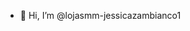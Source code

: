 - 👋 Hi, I’m @lojasmm-jessicazambianco1


<!---
lojasmm-jessicazambianco1/lojasmm-jessicazambianco1 is a ✨ special ✨ repository because its `README.md` (this file) appears on your GitHub profile.
You can click the Preview link to take a look at your changes.
--->
